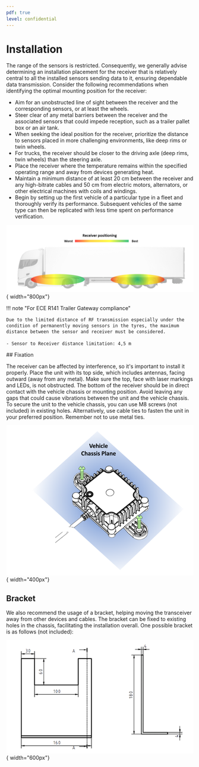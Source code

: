 ```yaml
---
pdf: true
level: confidential
---
```


# Installation

The range of the sensors is restricted. Consequently, we generally advise determining an installation placement for the receiver that is relatively central to all the installed sensors sending data to it, ensuring dependable data transmission.
Consider the following recommendations when identifying the optimal mounting position for the receiver:

- Aim for an unobstructed line of sight between the receiver and the corresponding sensors, or at least the wheels.
- Steer clear of any metal barriers between the receiver and the associated sensors that could impede reception, such as a trailer pallet box or an air tank.
- When seeking the ideal position for the receiver, prioritize the distance to sensors placed in more challenging environments, like deep rims or twin wheels.
- For trucks, the receiver should be closer to the driving axle (deep rims, twin wheels) than the steering axle.
- Place the receiver where the temperature remains within the specified operating range and away from devices generating heat.
- Maintain a minimum distance of at least 20 cm between the receiver and any high-bitrate cables and 50 cm from electric motors, alternators, or other electrical machines with coils and windings.
- Begin by setting up the first vehicle of a particular type in a fleet and thoroughly verify its performance. Subsequent vehicles of the same type can then be replicated with less time spent on performance verification.

![Positioning](images/receiver_positioning.png){ width="800px"}

!!! note "For ECE R141 Trailer Gateway compliance"

    Due to the limited distance of RF transmission especially under the condition of permanently moving sensors in the tyres, the maximum distance between the sensor and receiver must be considered.

    - Sensor to Receiver distance limitation: 4,5 m

<div class="page-break"></div>
## Fixation

The receiver can be affected by interference, so it's important to install it properly. Place the unit with its top side, which includes antennas,  facing outward (away from any metal). Make sure the top, face with laser markings and LEDs, is not obstructed.
The bottom of the receiver should be in direct contact with the vehicle chassis or mounting position. Avoid leaving any gaps that could cause vibrations between the unit and the vehicle chassis.
To secure the unit to the vehicle chassis, you can use M8 screws (not included) in existing holes. Alternatively, use cable ties to fasten the unit in your preferred position. Remember not to use metal ties.

![Chassis placement](images/receiver_chassis.png){ width="400px"}

## Bracket

We also recommend the usage of a bracket, helping moving the transceiver away from other devices and cables. The bracket can be fixed to existing holes in the chassis, facilitating the installation overall. One possible bracket is as follows (not included):

![Receiver bracket](images/receiver_bracket.png){ width="600px"}